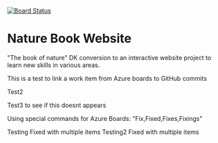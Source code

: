 [![Board Status](https://dev.azure.com/NatureBookWebsite/efb171d0-1c67-4778-8347-fa4beb9a7d02/2562574e-9b7c-4922-a5b7-a5ec2773e34f/_apis/work/boardbadge/95cbc268-308d-4c73-94f9-f2121481711d)](https://dev.azure.com/NatureBookWebsite/efb171d0-1c67-4778-8347-fa4beb9a7d02/_boards/board/t/2562574e-9b7c-4922-a5b7-a5ec2773e34f/Microsoft.RequirementCategory)
# Nature Book Website
 "The book of nature" DK conversion to an interactive website project to learn new skills in various areas. 

This is a test to link a work item from Azure boards to GitHub commits

Test2 

Test3 to see if this doesnt appears

Using special commands for Azure Boards: "Fix,Fixed,Fixes,Fixings"

Testing Fixed with multiple items 
Testing2 Fixed with multiple items 

